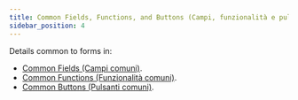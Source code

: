 ```yaml
---
title: Common Fields, Functions, and Buttons (Campi, funzionalità e pulsanti comuni)
sidebar_position: 4
---
```


Details common to forms in:

- [Common Fields (Campi comuni)](/docs/guide/common/glossary/glossary-intro).  
- [Common Functions (Funzionalità comuni)](/docs/guide/common/operations-with-data/manual-entry-or-help-and-data-selection).  
- [Common Buttons (Pulsanti comuni)](/docs/guide/common/common-buttons).